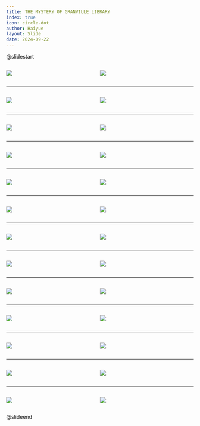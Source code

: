 ```yaml
---
title: THE MYSTERY OF GRANVILLE LIBRARY
index: true
icon: circle-dot
author: Haiyue
layout: Slide
date: 2024-09-22
---
```

 
@slidestart

<div style="display:flex">
<div style="flex:1">

![](https://raw.githubusercontent.com/yclord/reading/refs/heads/master/english/Level-W/THE%20MYSTERY%20OF%20GRANVILLE%20LIBRARY/001.webp)
</div>
<div style="flex:1">

![](https://raw.githubusercontent.com/yclord/reading/refs/heads/master/english/Level-W/THE%20MYSTERY%20OF%20GRANVILLE%20LIBRARY/002.webp)
</div>
</div>

---

<div style="display:flex">
<div style="flex:1">

![](https://raw.githubusercontent.com/yclord/reading/refs/heads/master/english/Level-W/THE%20MYSTERY%20OF%20GRANVILLE%20LIBRARY/003.webp)
</div>
<div style="flex:1">

![](https://raw.githubusercontent.com/yclord/reading/refs/heads/master/english/Level-W/THE%20MYSTERY%20OF%20GRANVILLE%20LIBRARY/004.webp)
</div>
</div>

---

<div style="display:flex">
<div style="flex:1">

![](https://raw.githubusercontent.com/yclord/reading/refs/heads/master/english/Level-W/THE%20MYSTERY%20OF%20GRANVILLE%20LIBRARY/005.webp)
</div>
<div style="flex:1">

![](https://raw.githubusercontent.com/yclord/reading/refs/heads/master/english/Level-W/THE%20MYSTERY%20OF%20GRANVILLE%20LIBRARY/006.webp)
</div>
</div>

---

<div style="display:flex">
<div style="flex:1">

![](https://raw.githubusercontent.com/yclord/reading/refs/heads/master/english/Level-W/THE%20MYSTERY%20OF%20GRANVILLE%20LIBRARY/007.webp)
</div>
<div style="flex:1">

![](https://raw.githubusercontent.com/yclord/reading/refs/heads/master/english/Level-W/THE%20MYSTERY%20OF%20GRANVILLE%20LIBRARY/008.webp)
</div>
</div>

---

<div style="display:flex">
<div style="flex:1">

![](https://raw.githubusercontent.com/yclord/reading/refs/heads/master/english/Level-W/THE%20MYSTERY%20OF%20GRANVILLE%20LIBRARY/009.webp)
</div>
<div style="flex:1">

![](https://raw.githubusercontent.com/yclord/reading/refs/heads/master/english/Level-W/THE%20MYSTERY%20OF%20GRANVILLE%20LIBRARY/010.webp)
</div>
</div>

---

<div style="display:flex">
<div style="flex:1">

![](https://raw.githubusercontent.com/yclord/reading/refs/heads/master/english/Level-W/THE%20MYSTERY%20OF%20GRANVILLE%20LIBRARY/011.webp)
</div>
<div style="flex:1">

![](https://raw.githubusercontent.com/yclord/reading/refs/heads/master/english/Level-W/THE%20MYSTERY%20OF%20GRANVILLE%20LIBRARY/012.webp)
</div>
</div>

---

<div style="display:flex">
<div style="flex:1">

![](https://raw.githubusercontent.com/yclord/reading/refs/heads/master/english/Level-W/THE%20MYSTERY%20OF%20GRANVILLE%20LIBRARY/013.webp)
</div>
<div style="flex:1">

![](https://raw.githubusercontent.com/yclord/reading/refs/heads/master/english/Level-W/THE%20MYSTERY%20OF%20GRANVILLE%20LIBRARY/014.webp)
</div>
</div>

---

<div style="display:flex">
<div style="flex:1">

![](https://raw.githubusercontent.com/yclord/reading/refs/heads/master/english/Level-W/THE%20MYSTERY%20OF%20GRANVILLE%20LIBRARY/015.webp)
</div>
<div style="flex:1">

![](https://raw.githubusercontent.com/yclord/reading/refs/heads/master/english/Level-W/THE%20MYSTERY%20OF%20GRANVILLE%20LIBRARY/016.webp)
</div>
</div>

---

<div style="display:flex">
<div style="flex:1">

![](https://raw.githubusercontent.com/yclord/reading/refs/heads/master/english/Level-W/THE%20MYSTERY%20OF%20GRANVILLE%20LIBRARY/017.webp)
</div>
<div style="flex:1">

![](https://raw.githubusercontent.com/yclord/reading/refs/heads/master/english/Level-W/THE%20MYSTERY%20OF%20GRANVILLE%20LIBRARY/018.webp)
</div>
</div>

---

<div style="display:flex">
<div style="flex:1">

![](https://raw.githubusercontent.com/yclord/reading/refs/heads/master/english/Level-W/THE%20MYSTERY%20OF%20GRANVILLE%20LIBRARY/019.webp)
</div>
<div style="flex:1">

![](https://raw.githubusercontent.com/yclord/reading/refs/heads/master/english/Level-W/THE%20MYSTERY%20OF%20GRANVILLE%20LIBRARY/020.webp)
</div>
</div>

---

<div style="display:flex">
<div style="flex:1">

![](https://raw.githubusercontent.com/yclord/reading/refs/heads/master/english/Level-W/THE%20MYSTERY%20OF%20GRANVILLE%20LIBRARY/021.webp)
</div>
<div style="flex:1">

![](https://raw.githubusercontent.com/yclord/reading/refs/heads/master/english/Level-W/THE%20MYSTERY%20OF%20GRANVILLE%20LIBRARY/022.webp)
</div>
</div>

---

<div style="display:flex">
<div style="flex:1">

![](https://raw.githubusercontent.com/yclord/reading/refs/heads/master/english/Level-W/THE%20MYSTERY%20OF%20GRANVILLE%20LIBRARY/023.webp)
</div>
<div style="flex:1">

![](https://raw.githubusercontent.com/yclord/reading/refs/heads/master/english/Level-W/THE%20MYSTERY%20OF%20GRANVILLE%20LIBRARY/024.webp)
</div>
</div>

---

<div style="display:flex">
<div style="flex:1">

![](https://raw.githubusercontent.com/yclord/reading/refs/heads/master/english/Level-W/THE%20MYSTERY%20OF%20GRANVILLE%20LIBRARY/025.webp)
</div>
<div style="flex:1">

![](https://raw.githubusercontent.com/yclord/reading/refs/heads/master/english/Level-W/THE%20MYSTERY%20OF%20GRANVILLE%20LIBRARY/026.webp)
</div>
</div>

@slideend